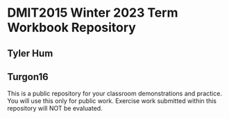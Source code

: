 # DMIT2015 Winter 2023 Term Workbook Repository

## Tyler Hum

## Turgon16

This is a public repository for your classroom demonstrations and practice. You will use this only for public work. Exercise work submitted within this repository will NOT be evaluated.

